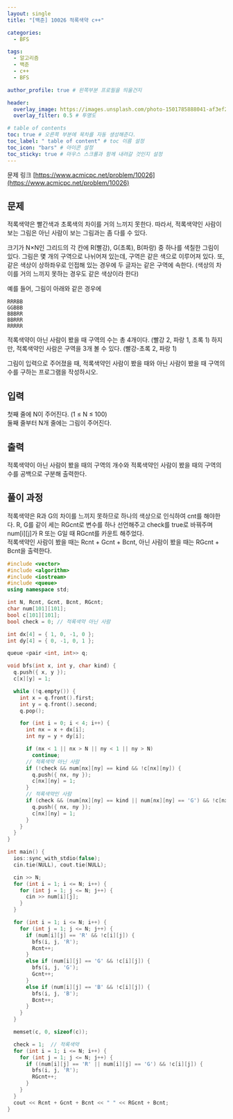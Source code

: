 ```yaml
---
layout: single
title: "[백준] 10026 적록색약 c++"

categories:
  - BFS

tags:
  - 알고리즘
  - 백준
  - c++
  - BFS

author_profile: true # 왼쪽부분 프로필을 띄울건지

header:
  overlay_image: https://images.unsplash.com/photo-1501785888041-af3ef285b470?ixlib=rb-1.2.1&ixid=eyJhcHBfaWQiOjEyMDd9&auto=format&fit=crop&w=1350&q=80
  overlay_filter: 0.5 # 투명도

# table of contents
toc: true # 오른쪽 부분에 목차를 자동 생성해준다.
toc_label: " table of content" # toc 이름 설정
toc_icon: "bars" # 아이콘 설정
toc_sticky: true # 마우스 스크롤과 함께 내려갈 것인지 설정
---
```


문제 링크 [https://www.acmicpc.net/problem/10026](https://www.acmicpc.net/problem/10026)

## 문제

적록색약은 빨간색과 초록색의 차이를 거의 느끼지 못한다. 따라서, 적록색약인 사람이 보는 그림은 아닌 사람이 보는 그림과는 좀 다를 수 있다.

크기가 N×N인 그리드의 각 칸에 R(빨강), G(초록), B(파랑) 중 하나를 색칠한 그림이 있다. 그림은 몇 개의 구역으로 나뉘어져 있는데, 구역은 같은 색으로 이루어져 있다. 또, 같은 색상이 상하좌우로 인접해 있는 경우에 두 글자는 같은 구역에 속한다. (색상의 차이를 거의 느끼지 못하는 경우도 같은 색상이라 한다)

예를 들어, 그림이 아래와 같은 경우에

```plaintext
RRRBB
GGBBB
BBBRR
BBRRR
RRRRR
```

적록색약이 아닌 사람이 봤을 때 구역의 수는 총 4개이다. (빨강 2, 파랑 1, 초록 1) 하지만, 적록색약인 사람은 구역을 3개 볼 수 있다. (빨강-초록 2, 파랑 1)

그림이 입력으로 주어졌을 때, 적록색약인 사람이 봤을 때와 아닌 사람이 봤을 때 구역의 수를 구하는 프로그램을 작성하시오.

## 입력

첫째 줄에 N이 주어진다. (1 ≤ N ≤ 100)  
둘째 줄부터 N개 줄에는 그림이 주어진다.

## 출력

적록색약이 아닌 사람이 봤을 때의 구역의 개수와 적록색약인 사람이 봤을 때의 구역의 수를 공백으로 구분해 출력한다.

## 풀이 과정

적록색약은 R과 G의 차이를 느끼지 못하므로 하나의 색상으로 인식하여 cnt를 해야한다. R, G를 같이 세는 RGcnt로 변수를 하나 선언해주고 check를 true로 바꿔주며 num[i][j]가 R 또는 G일 때 RGcnt를 카운트 해주었다.  
적록색약인 사람이 봤을 때는 Rcnt + Gcnt + Bcnt, 아닌 사람이 봤을 때는 RGcnt + Bcnt을 출력한다.

```c++
#include <vector>
#include <algorithm>
#include <iostream>
#include <queue>
using namespace std;

int N, Rcnt, Gcnt, Bcnt, RGcnt;
char num[101][101];
bool c[101][101];
bool check = 0; // 적록색약 아닌 사람

int dx[4] = { 1, 0, -1, 0 };
int dy[4] = { 0, -1, 0, 1 };

queue <pair <int, int>> q;

void bfs(int x, int y, char kind) {
  q.push({ x, y });
  c[x][y] = 1;

  while (!q.empty()) {
    int x = q.front().first;
    int y = q.front().second;
    q.pop();

    for (int i = 0; i < 4; i++) {
      int nx = x + dx[i];
      int ny = y + dy[i];

      if (nx < 1 || nx > N || ny < 1 || ny > N)
        continue;
      // 적록색약 아닌 사람
      if (!check && num[nx][ny] == kind && !c[nx][ny]) {
        q.push({ nx, ny });
        c[nx][ny] = 1;
      }
      // 적록색약인 사람
      if (check && (num[nx][ny] == kind || num[nx][ny] == 'G') && !c[nx][ny]) {
        q.push({ nx, ny });
        c[nx][ny] = 1;
      }
    }
  }
}

int main() {
  ios::sync_with_stdio(false);
  cin.tie(NULL), cout.tie(NULL);

  cin >> N;
  for (int i = 1; i <= N; i++) {
    for (int j = 1; j <= N; j++) {
      cin >> num[i][j];
    }
  }

  for (int i = 1; i <= N; i++) {
    for (int j = 1; j <= N; j++) {
      if (num[i][j] == 'R' && !c[i][j]) {
        bfs(i, j, 'R');
        Rcnt++;
      }
      else if (num[i][j] == 'G' && !c[i][j]) {
        bfs(i, j, 'G');
        Gcnt++;
      }
      else if (num[i][j] == 'B' && !c[i][j]) {
        bfs(i, j, 'B');
        Bcnt++;
      }
    }
  }

  memset(c, 0, sizeof(c));

  check = 1;  // 적록색약
  for (int i = 1; i <= N; i++) {
    for (int j = 1; j <= N; j++) {
      if ((num[i][j] == 'R' || num[i][j] == 'G') && !c[i][j]) {
        bfs(i, j, 'R');
        RGcnt++;
      }
    }
  }
  cout << Rcnt + Gcnt + Bcnt << " " << RGcnt + Bcnt;
}
```
